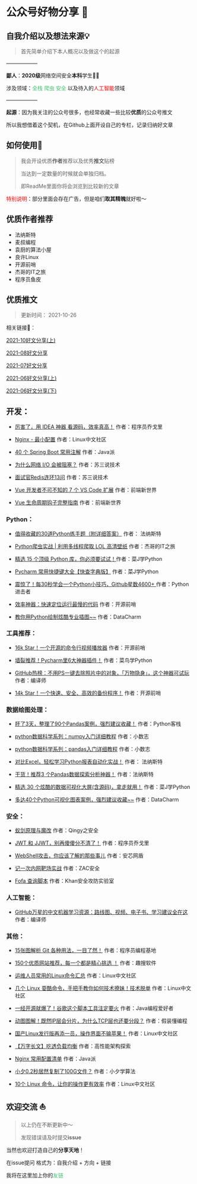 # 公众号好物分享 :shark:

## 自我介绍以及想法来源💡

> 首先简单介绍下本人概况以及做这个的起源

——————

**鄙人**：**2020级**网络空间安全**本科**学生👨‍🎓

涉及领域：<font color=#41BF6C>全栈</font> <font color=#41BF6C>爬虫</font> <font color=#41BF6C>安全</font> 以及待入的<font color=red>人工智能</font>领域

——————

**起源**：因为我关注的公众号很多，也经常收藏一些比较**优质**的公众号推文

所以我想借着这个契机，在Github上面开设自己的专栏，记录归纳好文章

## 如何使用🧪

> 我会开设优质**作者**推荐以及优秀**推文**贴榜
>
> 当达到一定数量的时候就会单独归档。
>
> 即ReadMe里面你将会浏览到比较新的文章

<font color=red>特别说明</font>：部分里面会存在广告，但是咱们**取其精魄**就好啦～

##  优质作者推荐

- 法纳斯特
- 麦叔编程
- 袁厨的算法小屋
- 良许Linux
- 开源前哨
- 杰哥的IT之旅
- 程序员鱼皮

##  优质推文

> 更新时间： 2021-10-26

相关链接🔗：

[2021-10好文分享(上)](https://github.com/hengyi666/WeChatShare/blob/main/2021-10%E5%A5%BD%E6%96%87%E5%88%86%E4%BA%AB(%E4%B8%8A).md)

[2021-08好文分享](https://github.com/hengyi666/WeChatShare/blob/main/2021-08%E5%A5%BD%E6%96%87%E5%88%86%E4%BA%AB.md)

[2021-07好文分享](https://github.com/hengyi666/WeChatShare/blob/main/2021-07%E5%A5%BD%E6%96%87%E5%88%86%E4%BA%AB.md)

[2021-06好文分享(上)](https://github.com/hengyi666/WeChatShare/blob/main/2021-06%E5%A5%BD%E6%96%87%E5%88%86%E4%BA%AB(%E4%B8%8A).md)

[2021-06好文分享(下)](https://github.com/hengyi666/WeChatShare/blob/main/2021-06%E5%A5%BD%E6%96%87%E5%88%86%E4%BA%AB(%E4%B8%8B).md)

##  开发：

- [厉害了，用 IDEA 神器 看源码，效率真高！](https://mp.weixin.qq.com/s/uOB2XkAqg8H14CRsxaxgeQ) 作者：程序员乔戈里
- [Nginx - 最小配置](https://mp.weixin.qq.com/s/StDwBvChOLS4bZKA4tEUuA) 作者：Linux中文社区

- [40 个 Spring Boot 常用注解](https://mp.weixin.qq.com/s/-AiaPCCXKFyxR8hCaK-84Q) 作者：Java派

- [为什么网络 I/O 会被阻塞？](https://mp.weixin.qq.com/s/a-8lEm7eZfZcPT_GqITv7w) 作者：苏三说技术

- [面试官Redis连环13问](https://mp.weixin.qq.com/s/1JhZ-ROmycNhXv1dtdFdvA) 作者：苏三说技术

- [Vue 开发者不可不知的 7 个 VS Code 扩展](https://mp.weixin.qq.com/s/gHyi5h7r9ENnfwDvIdf6QA) 作者：前端新世界

- [Vue 生命周期钩子完整指南](https://mp.weixin.qq.com/s/KrtUc_5Itd7ymTxmUQfdgw) 作者：前端新世界

###  Python：

- [值得收藏的30道Python练手题（附详细答案）](https://mp.weixin.qq.com/s/TQ7GO9px0kZPVrWrAn5fog) 作者： 法纳斯特

- [Python爬虫实战 | 利用多线程爬取 LOL 高清壁纸](https://mp.weixin.qq.com/s/6_IFjRaD6fJuAaOF01Pl5A) 作者：杰哥的IT之旅

- [精选 15 个顶级 Python 库，你必须要试试！](https://mp.weixin.qq.com/s/mx3FUcGXFj0DJJKmynSnGg)作者：菜J学Python

- [Pycharm 常用快捷键大全【快查字典版】](https://mp.weixin.qq.com/s/RRu7zsP0tRLa5edpkrBSuw) 作者：菜J学Python

- [震惊了！每30秒学会一个Python小技巧，Github星数4600+ ](https://mp.weixin.qq.com/s/MAHcu2Uz42qumlZjAywnug)作者：Python进击者

- [效率神器：快速定位运行最慢的代码](https://mp.weixin.qq.com/s/sqb3nLnQYcxYgZ9U32i-hw) 作者：开源前哨

- [教你用Python绘制炫酷专业插图~~](https://mp.weixin.qq.com/s/GXLuBvQD3s0MexWKES9rYQ) 作者：DataCharm

###  工具推荐：

- [16k Star！一个开源的命令行视频播放器](https://mp.weixin.qq.com/s/l_Kzuqi4wf1945owRLyOgQ) 作者：开源前哨

- [墙裂推荐！Pycharm里6大神器插件！](https://mp.weixin.qq.com/s/gZTbNXStTpXs-MHCcrMq-A) 作者：菜鸟学Python
- [GitHub热榜：不用PS一键去除照片中的对象，「万物隐身」，这个神器可试玩](https://mp.weixin.qq.com/s/E4eHwKNW5xZo6gs--m_PSA) 作者：编译师

- [14k Star！一个快速、安全、高效的备份程序！](https://mp.weixin.qq.com/s/vsWYpyo3Iee8YFuxzaLjYw) 作者：开源前哨

###  数据绘图处理：

- [肝了3天，整理了90个Pandas案例，强烈建议收藏！](https://mp.weixin.qq.com/s/P9JIoflLRnT7pPEDBw_LUQ) 作者：Python客栈

- [python数据科学系列：numpy入门详细教程](https://mp.weixin.qq.com/s/eISwSLKhuODgbe3zqP7R0w) 作者：小数志

- [python数据科学系列：pandas入门详细教程](https://mp.weixin.qq.com/s/OHflBhjPj46GT5t1532cnw) 作者：小数志
- [对比Excel，轻松学习Python报表自动化实战！](https://mp.weixin.qq.com/s/T3wH21LCxQCYo2TxwW6xmw) 作者： 法纳斯特

- [干货！推荐3 个Pandas数据探索分析神器！](https://mp.weixin.qq.com/s/k6VQfGzVZzcI2rZs6DkBlg) 作者：法纳斯特

- [精选 30 个炫酷的数据可视化大屏(含源码)，拿走就用！](https://mp.weixin.qq.com/s/2PI-5k979DthlBD_DUUJBA) 作者：菜J学Python

- [多达40个Python可视化图表案例，强烈建议收藏~~](https://mp.weixin.qq.com/s/Feyz8dJ0A0MqkF6JUDgqIA) 作者：DataCharm

###  安全：

- [蚁剑原理与魔改](https://mp.weixin.qq.com/s/HKOX7JAi7rYr4QgHHs1C-Q) 作者：Qingy之安全

- [JWT 和 JJWT，别再傻傻分不清了！](https://mp.weixin.qq.com/s/Bkq48YowcO2pFdy74ZLFQw) 作者：程序员乔戈里

- [WebShell攻击，你应该了解的那些事儿](https://mp.weixin.qq.com/s/re-zE5S1Ti4KgIsPppOAZQ) 作者：安芯网盾

- [记一次内网靶场实战](https://mp.weixin.qq.com/s/-MKA6lZFoYdI-MMWS9Hifw) 作者：ZAC安全

- [Fofa 查询脚本](https://mp.weixin.qq.com/s/WpzWdaYUXap-zxINxfoT3Q) 作者：Khan安全攻防实验室

###  人工智能：

- [GitHub万星的中文机器学习资源：路线图、视频、电子书、学习建议全在这](https://mp.weixin.qq.com/s/RzDvyfi3qwEFkLxEUx39wg) 作者：编译师

###  其他：

- [15张图解析 Git 各种用法，一目了然！](https://mp.weixin.qq.com/s/sHB8UYxrlwZ_FLqExubdEA) 作者：程序员编程基地

- [150个优质网站推荐，每一个都是精心挑选 ！](https://mp.weixin.qq.com/s/xZ99AT0rvQuFZbzydemGVQ) 作者：趣搜软件

- [运维人员常用的Linux命令汇总](https://mp.weixin.qq.com/s/r0WjSb020F4JEaP33kDIvw) 作者：Linux中文社区

- [几个 Linux 耍酷命令，手把手教你如何技术撩妹！技术脱单](https://mp.weixin.qq.com/s/xdvOAtBzdrBoDFkadzsvuQ) 作者：Linux中文社区

- [一经开源就爆了！谷歌这个脚本工具注定要火](https://mp.weixin.qq.com/s/ib3cqJA7t1Ffq3StBi1HXA) 作者：Java编程爱好者

- [动图图解！既然IP层会分片，为什么TCP层也还要分段？](https://mp.weixin.qq.com/s/Dw0aoy3wJNX_jEq87HcPyA) 作者：假装懂编程

- [国产Linux发行版再添一员，操作界面不输苹果！](https://mp.weixin.qq.com/s/KXOeUI80nftqjDPtlTjDfg) 作者：Linux中文社区

- [【万字长文】吃透负载均衡](https://mp.weixin.qq.com/s/HYqxkKfUcW5ufAVM4vWBcA) 作者：高性能架构探索

- [Nginx 常用配置清单](https://mp.weixin.qq.com/s/IRUaIvFkcIcK4XU70PXRyQ) 作者：Java派

- [小夕0.2秒居然复制了100G文件？](https://mp.weixin.qq.com/s/mEaUSAOrvX43OGzLwLmq-g) 作者：小夕学算法

- [10个 Linux 命令，让你的操作更有效率](https://mp.weixin.qq.com/s/IfHZ4NC9nNYosJpLj8VAFQ) 作者：Linux中文社区

##  欢迎交流 :sailboat:

> 以上仍在不断更新中～
>
> 发现错误请及时提交**issue**

当然也欢迎打造自己的**分享天地**！

在issue提问 格式为：自我介绍 + 方向 + 链接

我将在这里加上你的<font color=#41BF6C>友链</font>
